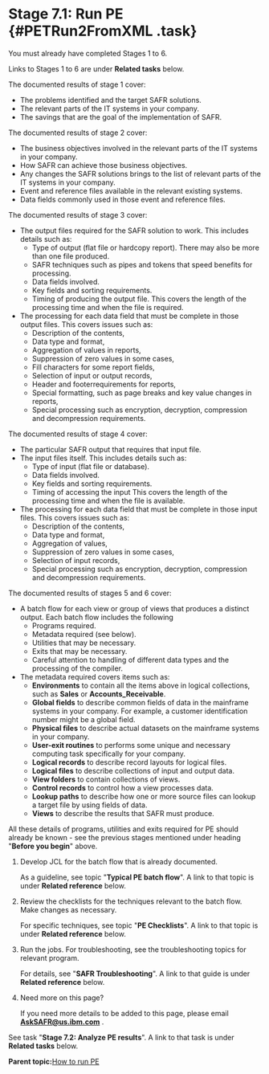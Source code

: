 # Stage 7.1: Run PE {#PETRun2FromXML .task}

You must already have completed Stages 1 to 6.

Links to Stages 1 to 6 are under **Related tasks** below.

The documented results of stage 1 cover:

-   The problems identified and the target SAFR solutions.
-   The relevant parts of the IT systems in your company.
-   The savings that are the goal of the implementation of SAFR.

The documented results of stage 2 cover:

-   The business objectives involved in the relevant parts of the IT systems in your company.
-   How SAFR can achieve those business objectives.
-   Any changes the SAFR solutions brings to the list of relevant parts of the IT systems in your company.
-   Event and reference files available in the relevant existing systems.
-   Data fields commonly used in those event and reference files.

The documented results of stage 3 cover:

-   The output files required for the SAFR solution to work. This includes details such as:
    -   Type of output \(flat file or hardcopy report\). There may also be more than one file produced.
    -   SAFR techniques such as pipes and tokens that speed benefits for processing.
    -   Data fields involved.
    -   Key fields and sorting requirements.
    -   Timing of producing the output file. This covers the length of the processing time and when the file is required.
-   The processing for each data field that must be complete in those output files. This covers issues such as:
    -   Description of the contents,
    -   Data type and format,
    -   Aggregation of values in reports,
    -   Suppression of zero values in some cases,
    -   Fill characters for some report fields,
    -   Selection of input or output records,
    -   Header and footerrequirements for reports,
    -   Special formatting, such as page breaks and key value changes in reports,
    -   Special processing such as encryption, decryption, compression and decompression requirements.

The documented results of stage 4 cover:

-   The particular SAFR output that requires that input file.
-   The input files itself. This includes details such as:
    -   Type of input \(flat file or database\).
    -   Data fields involved.
    -   Key fields and sorting requirements.
    -   Timing of accessing the input This covers the length of the processing time and when the file is available.
-   The processing for each data field that must be complete in those input files. This covers issues such as:
    -   Description of the contents,
    -   Data type and format,
    -   Aggregation of values,
    -   Suppression of zero values in some cases,
    -   Selection of input records,
    -   Special processing such as encryption, decryption, compression and decompression requirements.

The documented results of stages 5 and 6 cover:

-   A batch flow for each view or group of views that produces a distinct output. Each batch flow includes the following
    -   Programs required.
    -   Metadata required \(see below\).
    -   Utilities that may be necessary.
    -   Exits that may be necessary.
    -   Careful attention to handling of different data types and the processing of the compiler.
-   The metadata required covers items such as:
    -   **Environments** to contain all the items above in logical collections, such as **Sales** or **Accounts\_Receivable**.
    -   **Global fields** to describe common fields of data in the mainframe systems in your company. For example, a customer identification number might be a global field.
    -   **Physical files** to describe actual datasets on the mainframe systems in your company.
    -   **User-exit routines** to performs some unique and necessary computing task specifically for your company.
    -   **Logical records** to describe record layouts for logical files.
    -   **Logical files** to describe collections of input and output data.
    -   **View folders** to contain collections of views.
    -   **Control records** to control how a view processes data.
    -   **Lookup paths** to describe how one or more source files can lookup a target file by using fields of data.
    -   **Views** to describe the results that SAFR must produce.

All these details of programs, utilities and exits required for PE should already be known - see the previous stages mentioned under heading "**Before you begin**" above.

1.  Develop JCL for the batch flow that is already documented.

    As a guideline, see topic "**Typical PE batch flow**". A link to that topic is under **Related reference** below.

2.  Review the checklists for the techniques relevant to the batch flow. Make changes as necessary.

    For specific techniques, see topic "**PE Checklists**". A link to that topic is under **Related reference** below.

3.  Run the jobs. For troubleshooting, see the troubleshooting topics for relevant program.

    For details, see "**SAFR Troubleshooting**". A link to that guide is under **Related reference** below.

4.  Need more on this page?

    If you need more details to be added to this page, please email **AskSAFR@us.ibm.com** .


See task "**Stage 7.2: Analyze PE results**". A link to that task is under **Related tasks** below.

**Parent topic:**[How to run PE](../html/AAR531PMRun.md)

